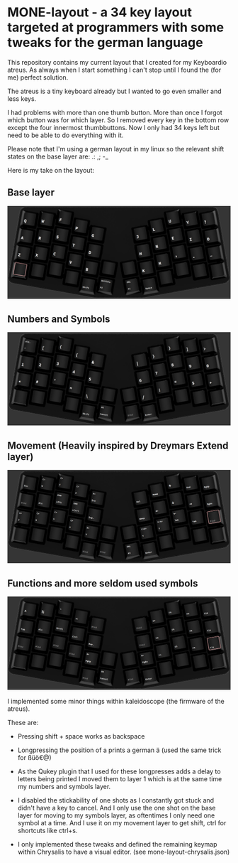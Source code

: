 # MONE-layout - a 34 key layout targeted at programmers with some tweaks for the german language

This repository contains my current layout that I created for my Keyboardio atreus. As always when I start something I can't stop until I found the (for me) perfect solution.

The atreus is a tiny keyboard already but I wanted to go even smaller and less keys.

I had problems with more than one thumb button. More than once I forgot which button was for which layer. So I removed every key in the bottom row except the four innermost thumbbuttons. Now I only had 34 keys left but need to be able to do everything with it.

Please note that I'm using a german layout in my linux so the relevant shift states on the base layer are: .: ,; -_

Here is my take on the layout:

## Base layer
<img title="Base layer" alt="Image of the base layer" src="./images/0_base.png">

## Numbers and Symbols
<img title="Numbers and symbols layer" alt="Image of the numbers and symbols layer" src="./images/1_numbers_and_symbols.png">

## Movement (Heavily inspired by Dreymars Extend layer)
<img title="Movement layer" alt="Image of the movement layer" src="./images/2_movement.png">

## Functions and more seldom used symbols
<img title="Functions and symbols layer" alt="Image of the functions and symbols layer" src="./images/3_functions_symbols.png">

I implemented some minor things within kaleidoscope (the firmware of the atreus).

These are:

- Pressing shift + space works as backspace

- Longpressing the position of a prints a german ä (used the same trick for ßüö€@)

- As the Qukey plugin that I used for these longpresses adds a delay to letters being printed I moved them to layer 1 which is at the same time my numbers and symbols layer.

- I disabled the stickability of one shots as I constantly got stuck and didn't have a key to cancel. And I only use the one shot on the base layer for moving to my symbols layer, as oftentimes I only need one symbol at a time. And I use it on my movement layer to get shift, ctrl for shortcuts like ctrl+s.

- I only implemented these tweaks and defined the remaining keymap within Chrysalis to have a visual editor. (see mone-layout-chrysalis.json)